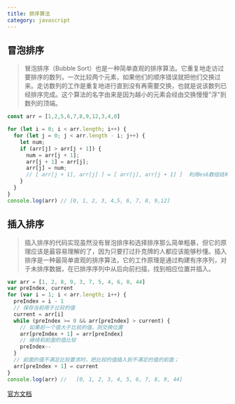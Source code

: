 ```yaml
---
title: 排序算法
category: javascript
---
```

## 冒泡排序
> 冒泡排序（Bubble Sort）也是一种简单直观的排序算法。它重复地走访过要排序的数列，一次比较两个元素，如果他们的顺序错误就把他们交换过来。走访数列的工作是重复地进行直到没有再需要交换，也就是说该数列已经排序完成。这个算法的名字由来是因为越小的元素会经由交换慢慢"浮"到数列的顶端。

```javascript
const arr = [1,2,5,6,7,8,9,12,3,4,0]

for (let i = 0; i < arr.length; i++) {
  for (let j = 0; j < arr.length - i; j++) {
    let num;
    if (arr[j] > arr[j + 1]) {
      num = arr[j + 1];
      arr[j + 1] = arr[j];
      arr[j] = num;
      // [ arr[j + 1], arr[j] ] = [ arr[j], arr[j + 1] ]  利用es6数组结构简写
    }
  }
}
console.log(arr) // [0, 1, 2, 3, 4,5, 6, 7, 8, 9,12]
```

## 插入排序

> 插入排序的代码实现虽然没有冒泡排序和选择排序那么简单粗暴，但它的原理应该是最容易理解的了，因为只要打过扑克牌的人都应该能够秒懂。插入排序是一种最简单直观的排序算法，它的工作原理是通过构建有序序列，对于未排序数据，在已排序序列中从后向前扫描，找到相应位置并插入。

```javaScript
var arr = [1, 2, 8, 9, 3, 7, 5, 4, 6, 0, 44]
var preIndex, current
for (var i = 1; i < arr.length; i++) {
  preIndex = i - 1
  // 保存当前用于比较的值
  current = arr[i]
  while (preIndex >= 0 && arr[preIndex] > current) {
    // 如果前一个值大于比较的值，则交换位置
    arr[preIndex + 1] = arr[preIndex]
    // 继续和前面的值比较
    preIndex--
  }
  // 前面的值不满足比较要求时，把比较的值插入到不满足的值的前面；
  arr[preIndex + 1] = current
}
console.log(arr) //   [0, 1, 2, 3, 4, 5, 6, 7, 8, 9, 44]
```

[官方文档](https://www.runoob.com/w3cnote/insertion-sort.html)

